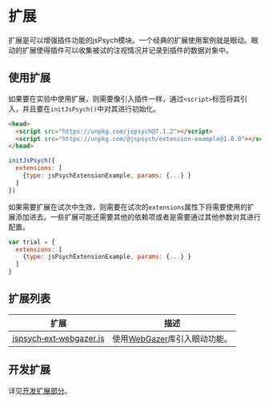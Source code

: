 # 扩展

扩展是可以增强插件功能的jsPsych模块。一个经典的扩展使用案例就是眼动。眼动的扩展使得插件可以收集被试的注视情况并记录到插件的数据对象中。

## 使用扩展

如果要在实验中使用扩展，则需要像引入插件一样，通过`<script>`标签将其引入，并且要在`initJsPsych()`中对其进行初始化。

```html
<head>
  <script src="https://unpkg.com/jspsych@7.1.2"></script>
  <script src="https://unpkg.com/@jspsych/extension-example@1.0.0"></script>
</head>
```

```js
initJsPsych({
  extensions: [
    {type: jsPsychExtensionExample, params: {...} }
  ]
})
```

如果需要扩展在试次中生效，则需要在试次的`extensions`属性下将需要使用的扩展添加进去。一些扩展可能还需要其他的依赖项或者是需要通过其他参数对其进行配置。

```js
var trial = {
  extensions: [
    {type: jsPsychExtensionExample, params: {...} }
  ]
}
```

## 扩展列表

扩展 | 描述 
------ | -----------
[jspsych&#8209;ext&#8209;webgazer.js](../extensions/webgazer.md) | 使用[WebGazer](https://webgazer.cs.brown.edu/)库引入眼动功能。

## 开发扩展

详见[开发扩展部分](../developers/extension-development.md)。